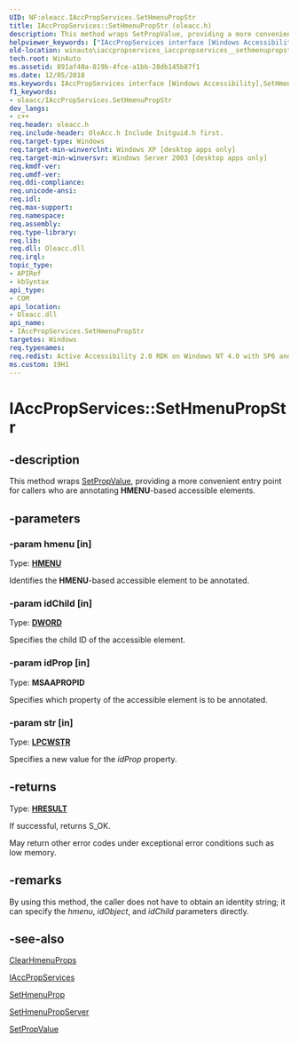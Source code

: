 ```yaml
---
UID: NF:oleacc.IAccPropServices.SetHmenuPropStr
title: IAccPropServices::SetHmenuPropStr (oleacc.h)
description: This method wraps SetPropValue, providing a more convenient entry point for callers who are annotating HMENU-based accessible elements.
helpviewer_keywords: ["IAccPropServices interface [Windows Accessibility]","SetHmenuPropStr method","IAccPropServices.SetHmenuPropStr","IAccPropServices::SetHmenuPropStr","SetHmenuPropStr","SetHmenuPropStr method [Windows Accessibility]","SetHmenuPropStr method [Windows Accessibility]","IAccPropServices interface","oleacc/IAccPropServices::SetHmenuPropStr","winauto.iaccpropservices_iaccpropservices__sethmenupropstr"]
old-location: winauto\iaccpropservices_iaccpropservices__sethmenupropstr.htm
tech.root: WinAuto
ms.assetid: 891af40a-819b-4fce-a1bb-28db145b87f1
ms.date: 12/05/2018
ms.keywords: IAccPropServices interface [Windows Accessibility],SetHmenuPropStr method, IAccPropServices.SetHmenuPropStr, IAccPropServices::SetHmenuPropStr, SetHmenuPropStr, SetHmenuPropStr method [Windows Accessibility], SetHmenuPropStr method [Windows Accessibility],IAccPropServices interface, oleacc/IAccPropServices::SetHmenuPropStr, winauto.iaccpropservices_iaccpropservices__sethmenupropstr
f1_keywords:
- oleacc/IAccPropServices.SetHmenuPropStr
dev_langs:
- c++
req.header: oleacc.h
req.include-header: OleAcc.h Include Initguid.h first.
req.target-type: Windows
req.target-min-winverclnt: Windows XP [desktop apps only]
req.target-min-winversvr: Windows Server 2003 [desktop apps only]
req.kmdf-ver: 
req.umdf-ver: 
req.ddi-compliance: 
req.unicode-ansi: 
req.idl: 
req.max-support: 
req.namespace: 
req.assembly: 
req.type-library: 
req.lib: 
req.dll: Oleacc.dll
req.irql: 
topic_type:
- APIRef
- kbSyntax
api_type:
- COM
api_location:
- Oleacc.dll
api_name:
- IAccPropServices.SetHmenuPropStr
targetos: Windows
req.typenames: 
req.redist: Active Accessibility 2.0 RDK on Windows NT 4.0 with SP6 and later and Windows 98
ms.custom: 19H1
---
```


# IAccPropServices::SetHmenuPropStr


## -description


This method wraps <a href="https://docs.microsoft.com/windows/desktop/api/oleacc/nf-oleacc-iaccpropservices-setpropvalue">SetPropValue</a>, providing a more convenient entry point for callers who are annotating <b>HMENU</b>-based accessible elements.


## -parameters




### -param hmenu [in]

Type: <b><a href="https://docs.microsoft.com/windows/desktop/WinProg/windows-data-types">HMENU</a></b>

Identifies the <b>HMENU</b>-based accessible element to be annotated.


### -param idChild [in]

Type: <b><a href="https://docs.microsoft.com/windows/desktop/WinProg/windows-data-types">DWORD</a></b>

Specifies the child ID of the accessible element.


### -param idProp [in]

Type: <b>MSAAPROPID</b>

Specifies which property of the accessible element is to be annotated.


### -param str [in]

Type: <b><a href="https://docs.microsoft.com/windows/desktop/WinProg/windows-data-types">LPCWSTR</a></b>

Specifies a new value for the <i>idProp</i> property.


## -returns



Type: <b><a href="https://docs.microsoft.com/windows/desktop/WinProg/windows-data-types">HRESULT</a></b>

If successful, returns S_OK.

May return other error codes under exceptional error conditions such as low memory.




## -remarks



By using this method, the caller does not have to obtain an identity string; it can specify the <i>hmenu</i>, <i>idObject</i>, and <i>idChild</i> parameters directly.




## -see-also




<a href="https://docs.microsoft.com/windows/desktop/api/oleacc/nf-oleacc-iaccpropservices-clearhmenuprops">ClearHmenuProps</a>



<a href="https://docs.microsoft.com/windows/desktop/api/oleacc/nn-oleacc-iaccpropservices">IAccPropServices</a>



<a href="https://docs.microsoft.com/windows/desktop/api/oleacc/nf-oleacc-iaccpropservices-sethmenuprop">SetHmenuProp</a>



<a href="https://docs.microsoft.com/windows/desktop/api/oleacc/nf-oleacc-iaccpropservices-sethmenupropserver">SetHmenuPropServer</a>



<a href="https://docs.microsoft.com/windows/desktop/api/oleacc/nf-oleacc-iaccpropservices-setpropvalue">SetPropValue</a>
 

 

